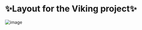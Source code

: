 # ✨Layout for the Viking project✨

![image](https://github.com/whitemalina/bomber/assets/49318023/d892843f-7dd2-43d2-befd-f538a2357b18)
